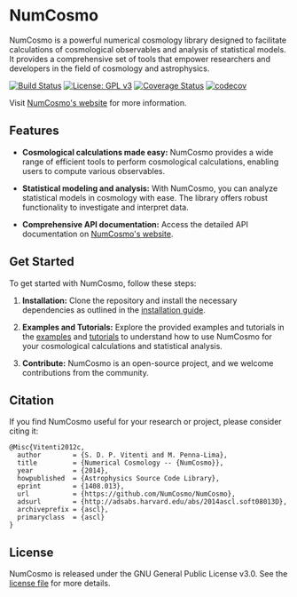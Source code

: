 # NumCosmo

NumCosmo is a powerful numerical cosmology library designed to facilitate calculations of cosmological observables and analysis of statistical models. It provides a comprehensive set of tools that empower researchers and developers in the field of cosmology and astrophysics.

[![Build Status](https://github.com/NumCosmo/NumCosmo/workflows/Build%20and%20Check/badge.svg)](https://github.com/NumCosmo/NumCosmo/actions) [![License: GPL v3](https://img.shields.io/badge/License-GPLv3-blue.svg)](https://www.gnu.org/licenses/gpl-3.0) [![Coverage Status](https://coveralls.io/repos/github/NumCosmo/NumCosmo/badge.svg?branch=master)](https://coveralls.io/github/NumCosmo/NumCosmo?branch=master) [![codecov](https://codecov.io/gh/NumCosmo/NumCosmo/graph/badge.svg?token=FZ3PX0PKWG)](https://codecov.io/gh/NumCosmo/NumCosmo)

Visit [NumCosmo's website](https://numcosmo.github.io) for more information.

## Features

- **Cosmological calculations made easy:** NumCosmo provides a wide range of efficient tools to perform cosmological calculations, enabling users to compute various observables.

- **Statistical modeling and analysis:** With NumCosmo, you can analyze statistical models in cosmology with ease. The library offers robust functionality to investigate and interpret data.

- **Comprehensive API documentation:** Access the detailed API documentation on [NumCosmo's website](https://numcosmo.github.io/manual/).

## Get Started

To get started with NumCosmo, follow these steps:

1. **Installation:** Clone the repository and install the necessary dependencies as outlined in the [installation guide](https://numcosmo.github.io/download/).

2. **Examples and Tutorials:** Explore the provided examples and tutorials in the [examples](https://numcosmo.github.io/examples/) and [tutorials](https://numcosmo.github.io/tutorials/) to understand how to use NumCosmo for your cosmological calculations and statistical analysis.

3. **Contribute:** NumCosmo is an open-source project, and we welcome contributions from the community.

## Citation

If you find NumCosmo useful for your research or project, please consider citing it:
```
@Misc{Vitenti2012c,
  author        = {S. D. P. Vitenti and M. Penna-Lima},
  title         = {Numerical Cosmology -- {NumCosmo}},
  year          = {2014},
  howpublished  = {Astrophysics Source Code Library},
  eprint        = {1408.013},
  url           = {https://github.com/NumCosmo/NumCosmo},
  adsurl        = {http://adsabs.harvard.edu/abs/2014ascl.soft08013D},
  archiveprefix = {ascl},
  primaryclass  = {ascl}
}
```

## License

NumCosmo is released under the GNU General Public License v3.0. See the [license file](https://github.com/NumCosmo/NumCosmo/blob/master/COPYING) for more details.

